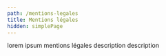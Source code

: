 ```yaml
---
path: /mentions-legales
title: Mentions légales
hidden: simplePage
---
```

lorem ipsum mentions légales description description
